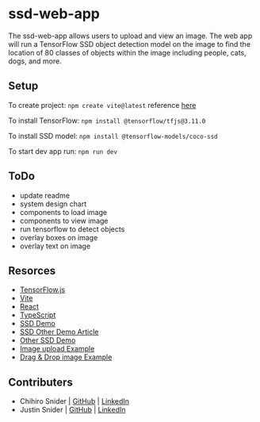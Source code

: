 # ssd-web-app

The ssd-web-app allows users to upload and view an image. The web app will run a TensorFlow SSD object detection model on the image to find the location of 80 classes of objects within the image including people, cats, dogs, and more.

## Setup

To create project: `npm create vite@latest`
reference [here](https://vitejs.dev/guide/)

To install TensorFlow: `npm install @tensorflow/tfjs@3.11.0`

To install SSD model: `npm install @tensorflow-models/coco-ssd`

To start dev app run: `npm run dev`

## ToDo
 * update readme
 * system design chart
 * components to load image
 * components to view image
 * run tensorflow to detect objects
 * overlay boxes on image
 * overlay text on image

 ## Resorces
 * [TensorFlow.js](https://www.tensorflow.org/js)
 * [Vite](https://vitejs.dev)
 * [React](https://reactjs.org/)
 * [TypeScript](https://www.typescriptlang.org/)
 * [SSD Demo](https://glitch.com/~tensorflow-js-object-detection)
 * [SSD Other Demo Article](https://towardsdatascience.com/how-to-use-tensorflow-js-in-react-js-object-detection-98b3782f08c2)
 * [Other SSD Demo](https://github.com/manfye/tfjs-article-objDetection/blob/main/src/App.js)
 * [Image upload Example](https://medium.com/geekculture/how-to-upload-and-preview-images-in-react-js-4e22a903f3db)
 * [Drag & Drop image Example](https://medium.com/@denkyogbonnaya/how-to-upload-and-preview-image-with-drag-and-drop-in-react-de355b902207)


 ## Contributers

 * Chihiro Snider | [GitHub](https://github.com/cheesehero112) | [LinkedIn](https://www.linkedin.com/in/chihiro-snider/)
 * Justin Snider  | [GitHub](https://github.com/sniderjustin) | [LinkedIn](https://www.linkedin.com/in/sniderj/)
 
